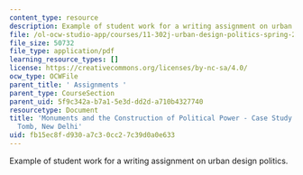 ```yaml
---
content_type: resource
description: Example of student work for a writing assignment on urban design politics.
file: /ol-ocw-studio-app/courses/11-302j-urban-design-politics-spring-2010/fb15ec8fd930a7c30cc27c39d0a0e633_MIT11_302JS10_ansari1.pdf
file_size: 50732
file_type: application/pdf
learning_resource_types: []
license: https://creativecommons.org/licenses/by-nc-sa/4.0/
ocw_type: OCWFile
parent_title: ' Assignments '
parent_type: CourseSection
parent_uid: 5f9c342a-b7a1-5e3d-dd2d-a710b4327740
resourcetype: Document
title: 'Monuments and the Construction of Political Power - Case Study: Humayun''s
  Tomb, New Delhi'
uid: fb15ec8f-d930-a7c3-0cc2-7c39d0a0e633
---
```

Example of student work for a writing assignment on urban design politics.